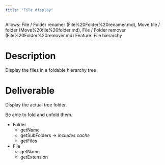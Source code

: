 ```yaml
---
title: "File display"
---
```

Allows: File / Folder renamer (File%20Folder%20renamer.md), Move file / folder (Move%20file%20folder.md), File / Folder remover (File%20Folder%20remover.md)
Feature: File hierarchy

# Description

Display the files in a foldable hierarchy tree

# Deliverable

Display the actual tree folder.

Be able to fold and unfold them.

- Folder
    - getName
    - getSubFolders → *includes cache*
    - getFiles
- File
    - getName
    - getExtension
